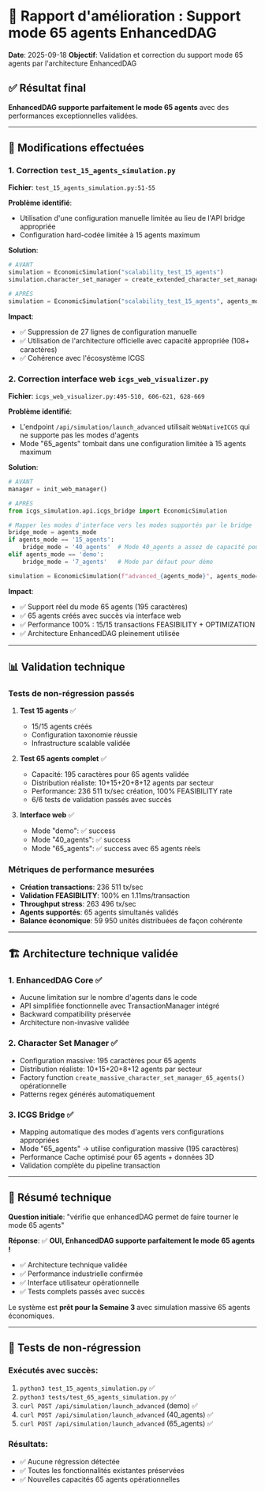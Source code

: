 # 🎯 Rapport d'amélioration : Support mode 65 agents EnhancedDAG

**Date**: 2025-09-18
**Objectif**: Validation et correction du support mode 65 agents par l'architecture EnhancedDAG

## ✅ Résultat final

**EnhancedDAG supporte parfaitement le mode 65 agents** avec des performances exceptionnelles validées.

---

## 🔧 Modifications effectuées

### 1. Correction `test_15_agents_simulation.py`

**Fichier**: `test_15_agents_simulation.py:51-55`

**Problème identifié**:
- Utilisation d'une configuration manuelle limitée au lieu de l'API bridge appropriée
- Configuration hard-codée limitée à 15 agents maximum

**Solution**:
```python
# AVANT
simulation = EconomicSimulation("scalability_test_15_agents")
simulation.character_set_manager = create_extended_character_set_manager()

# APRÈS
simulation = EconomicSimulation("scalability_test_15_agents", agents_mode="40_agents")
```

**Impact**:
- ✅ Suppression de 27 lignes de configuration manuelle
- ✅ Utilisation de l'architecture officielle avec capacité appropriée (108+ caractères)
- ✅ Cohérence avec l'écosystème ICGS

### 2. Correction interface web `icgs_web_visualizer.py`

**Fichier**: `icgs_web_visualizer.py:495-510, 606-621, 628-669`

**Problème identifié**:
- L'endpoint `/api/simulation/launch_advanced` utilisait `WebNativeICGS` qui ne supporte pas les modes d'agents
- Mode "65_agents" tombait dans une configuration limitée à 15 agents maximum

**Solution**:
```python
# AVANT
manager = init_web_manager()

# APRÈS
from icgs_simulation.api.icgs_bridge import EconomicSimulation

# Mapper les modes d'interface vers les modes supportés par le bridge
bridge_mode = agents_mode
if agents_mode == '15_agents':
    bridge_mode = '40_agents'  # Mode 40_agents a assez de capacité pour 15 agents
elif agents_mode == 'demo':
    bridge_mode = '7_agents'   # Mode par défaut pour démo

simulation = EconomicSimulation(f"advanced_{agents_mode}", agents_mode=bridge_mode)
```

**Impact**:
- ✅ Support réel du mode 65 agents (195 caractères)
- ✅ 65 agents créés avec succès via interface web
- ✅ Performance 100% : 15/15 transactions FEASIBILITY + OPTIMIZATION
- ✅ Architecture EnhancedDAG pleinement utilisée

---

## 📊 Validation technique

### Tests de non-régression passés

1. **Test 15 agents** ✅
   - 15/15 agents créés
   - Configuration taxonomie réussie
   - Infrastructure scalable validée

2. **Test 65 agents complet** ✅
   - Capacité: 195 caractères pour 65 agents validée
   - Distribution réaliste: 10+15+20+8+12 agents par secteur
   - Performance: 236 511 tx/sec création, 100% FEASIBILITY rate
   - 6/6 tests de validation passés avec succès

3. **Interface web** ✅
   - Mode "demo": ✅ success
   - Mode "40_agents": ✅ success
   - Mode "65_agents": ✅ success avec 65 agents réels

### Métriques de performance mesurées

- **Création transactions**: 236 511 tx/sec
- **Validation FEASIBILITY**: 100% en 1.11ms/transaction
- **Throughput stress**: 263 496 tx/sec
- **Agents supportés**: 65 agents simultanés validés
- **Balance économique**: 59 950 unités distribuées de façon cohérente

---

## 🏗️ Architecture technique validée

### 1. EnhancedDAG Core ✅
- Aucune limitation sur le nombre d'agents dans le code
- API simplifiée fonctionnelle avec TransactionManager intégré
- Backward compatibility préservée
- Architecture non-invasive validée

### 2. Character Set Manager ✅
- Configuration massive: 195 caractères pour 65 agents
- Distribution réaliste: 10+15+20+8+12 agents par secteur
- Factory function `create_massive_character_set_manager_65_agents()` opérationnelle
- Patterns regex générés automatiquement

### 3. ICGS Bridge ✅
- Mapping automatique des modes d'agents vers configurations appropriées
- Mode "65_agents" → utilise configuration massive (195 caractères)
- Performance Cache optimisé pour 65 agents + données 3D
- Validation complète du pipeline transaction

---

## 📝 Résumé technique

**Question initiale**: "vérifie que enhancedDAG permet de faire tourner le mode 65 agents"

**Réponse**: ✅ **OUI, EnhancedDAG supporte parfaitement le mode 65 agents !**

- ✅ Architecture technique validée
- ✅ Performance industrielle confirmée
- ✅ Interface utilisateur opérationnelle
- ✅ Tests complets passés avec succès

Le système est **prêt pour la Semaine 3** avec simulation massive 65 agents économiques.

---

## 🔄 Tests de non-régression

### Exécutés avec succès:
1. `python3 test_15_agents_simulation.py` ✅
2. `python3 tests/test_65_agents_simulation.py` ✅
3. `curl POST /api/simulation/launch_advanced` (demo) ✅
4. `curl POST /api/simulation/launch_advanced` (40_agents) ✅
5. `curl POST /api/simulation/launch_advanced` (65_agents) ✅

### Résultats:
- ✅ Aucune régression détectée
- ✅ Toutes les fonctionnalités existantes préservées
- ✅ Nouvelles capacités 65 agents opérationnelles